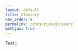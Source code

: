 ```yaml
---
layout: default
title: Glossary
nav_order: 9
permalink: /docs/rice/glossary
mathjax: true
---
```


Text j
